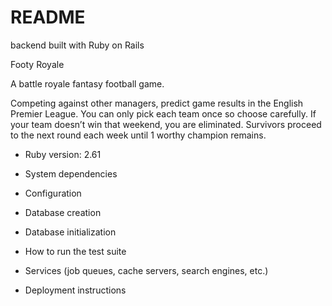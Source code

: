 # README

backend built with Ruby on Rails

Footy Royale

A battle royale fantasy football game. 

Competing against other managers, predict game results in the English Premier League. You can only pick each team once so choose carefully. If your team doesn’t win that weekend, you are eliminated. Survivors proceed to the next round each week until 1 worthy champion remains.



* Ruby version: 2.61

* System dependencies

* Configuration

* Database creation

* Database initialization

* How to run the test suite

* Services (job queues, cache servers, search engines, etc.)

* Deployment instructions


